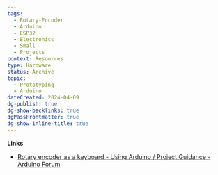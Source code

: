 ```yaml
---
tags:
  - Rotary-Encoder
  - Arduino
  - ESP32
  - Electronics
  - Small
  - Projects
context: Resources
type: Hardware
status: Archive
topic:
  - Prototyping
  - Arduino
dateCreated: 2024-04-09
dg-publish: true
dg-show-backlinks: true
dgPassFrontmatter: true
dg-show-inline-title: true
---
```

**Links**
- [Rotary encoder as a keyboard - Using Arduino / Project Guidance - Arduino Forum](https://forum.arduino.cc/t/rotary-encoder-as-a-keyboard/984864/4)
